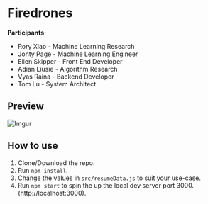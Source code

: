 # Firedrones
**Participants**:
- Rory Xiao - Machine Learning Research
- Jonty Page - Machine Learning Engineer
- Ellen Skipper - Front End Developer
- Adian Liusie - Algorithm Research
- Vyas Raina - Backend Developer
- Tom Lu - System Architect


## Preview
![Imgur](https://i.imgur.com/W8vwgOU.png)

## How to use
1. Clone/Download the repo.
2. Run  ``` npm install ```.
3. Change the values in ```src/resumeData.js``` to suit your use-case.
4. Run ```npm start``` to spin the up the local dev server port 3000.(http://localhost:3000).
